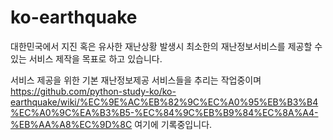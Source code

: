 # ko-earthquake
대한민국에서 지진 혹은 유사한 재난상황 발생시 최소한의 재난정보서비스를 제공할 수 있는 서비스 제작을 목표로 하고 있습니다.

서비스 제공을 위한 기본 재난정보제공 서비스들을 추리는 작업중이며 https://github.com/python-study-ko/ko-earthquake/wiki/%EC%9E%AC%EB%82%9C%EC%A0%95%EB%B3%B4%EC%A0%9C%EA%B3%B5-%EC%84%9C%EB%B9%84%EC%8A%A4-%EB%AA%A8%EC%9D%8C 여기에 기록중입니다.
